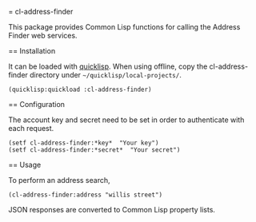 = cl-address-finder

This package provides Common Lisp functions for calling the Address Finder web services.

== Installation

It can be loaded with [quicklisp](http://quicklisp.org). When using offline, copy the cl-address-finder directory
under `~/quicklisp/local-projects/`.

    (quicklisp:quickload :cl-address-finder)


== Configuration

The account key and secret need to be set in order to authenticate with each request.

    (setf cl-address-finder:*key*  "Your key")
    (setf cl-address-finder:*secret*  "Your secret")


== Usage

To perform an address search,

    (cl-address-finder:address "willis street")

JSON responses are converted to Common Lisp property lists.
